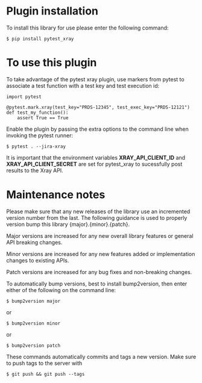 Plugin installation
======================

To install this library for use please enter the following command:

    $ pip install pytest_xray

To use this plugin
======================

To take advantage of the pytest xray plugin, use markers from pytest to associate a test function with a test key and test execution id:

    import pytest

    @pytest.mark.xray(test_key="PRDS-12345", test_exec_key="PRDS-12121")
    def test_my_function():
        assert True == True

Enable the plugin by passing the extra options to the command line when invoking the pytest runner:

    $ pytest . --jira-xray

It is important that the environment variables **XRAY_API_CLIENT_ID** and **XRAY_API_CLIENT_SECRET** are set for pytest_xray to sucessfully post results to the Xray API.

Maintenance notes
======================
Please make sure that any new releases of the library use an incremented version number from the last. The following guidance is used to properly version bump this library {major}.{minor}.{patch}.

Major versions are increased for any new overall library features or general API breaking changes.

Minor versions are increased for any new features added or implementation changes to existing APIs.

Patch versions are increased for any bug fixes and non-breaking changes.

To automatically bump versions, best to install bump2version, then enter either of the following on the command line:

    $ bump2version major

or

    $ bump2version minor

or

    $ bump2version patch

These commands automatically commits and tags a new version. Make sure to push tags to the server with 

    $ git push && git push --tags